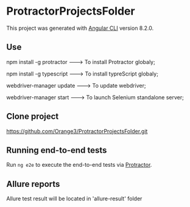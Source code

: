 # ProtractorProjectsFolder
This project was generated with [Angular CLI](https://github.com/angular/angular-cli) version 8.2.0.

## Use
npm install -g protractor ---> To install Protractor globaly;

npm install -g typescript  ---> To install typreScript globaly;

webdriver-manager update ---> To update webdriver;

webdriver-manager start ---> To launch Selenium standalone server;

## Clone project 
 https://github.com/Orange3/ProtractorProjectsFolder.git


## Running end-to-end tests
Run `ng e2e` to execute the end-to-end tests via [Protractor](http://www.protractortest.org/).

## Allure reports
Allure test result will be located in 'allure-result' folder

